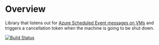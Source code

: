 # Overview

Library that listens out for [Azure Scheduled Event messages on VMs](https://learn.microsoft.com/en-us/azure/virtual-machines/windows/scheduled-events) and triggers a cancellation token when the machine is going to be shut down.

[![Build Status](https://dev.azure.com/ledgerscope/Azure.ScheduledEvents/_apis/build/status%2Fledgerscope.Azure.ScheduledEvents?branchName=master)](https://dev.azure.com/ledgerscope/Azure.ScheduledEvents/_build/latest?definitionId=43&branchName=master)
